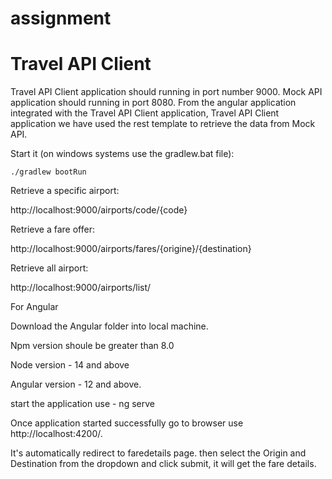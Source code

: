 # assignment


Travel API Client
=================

Travel API Client application should running in port number 9000. Mock API application should running in port 8080. From the angular application integrated with the Travel API Client application, Travel API Client application we have used the rest template to retrieve the data from Mock API.

Start it (on windows systems use the gradlew.bat file):

`./gradlew bootRun`

Retrieve a specific airport:

http://localhost:9000/airports/code/{code}

Retrieve a fare offer:

http://localhost:9000/airports/fares/{origine}/{destination}

Retrieve all airport:

http://localhost:9000/airports/list/



For Angular 

Download the Angular folder into local machine.

Npm version shoule be greater than 8.0

Node version - 14 and above

Angular version - 12 and above.

start the application use - ng serve

Once application started successfully go to browser use http://localhost:4200/.

It's automatically redirect to faredetails page. then select the Origin and Destination from the dropdown and click submit, it will get the fare details.
